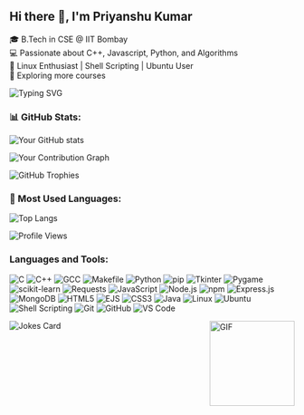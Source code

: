 ## Hi there 👋, I'm Priyanshu Kumar
🎓 B.Tech in CSE @ IIT Bombay  
💻 Passionate about C++, Javascript, Python, and Algorithms  
🐧 Linux Enthusiast | Shell Scripting | Ubuntu User  
🚀 Exploring more courses

![Typing SVG](https://readme-typing-svg.herokuapp.com?font=Fira+Code&pause=1000&color=F75C7E&width=435&lines=Hello!+I'm+Priyanshu+Kumar+%F0%9F%91%8B;Welcome+to+my+profile!;I+love+coding!+%F0%9F%92%BB)

<!--
**Priyanshu-511/Priyanshu-511** is a ✨ _special_ ✨ repository because its `README.md` (this file) appears on your GitHub profile.

Here are some ideas to get you started:

- 🔭 I’m currently working on ...
- 🌱 I’m currently learning ...
- 👯 I’m looking to collaborate on ...
- 🤔 I’m looking for help with ...
- 💬 Ask me about ...
- 📫 How to reach me: ...
- 😄 Pronouns: ...
- ⚡ Fun fact: ...
-->

### 📊 GitHub Stats:
![Your GitHub stats](https://github-readme-stats.vercel.app/api?username=Priyanshu-511&show_icons=true&theme=dark)

![Your Contribution Graph](https://github-profile-summary-cards.vercel.app/api/cards/profile-details?username=Priyanshu-511&theme=github_dark)

![GitHub Trophies](https://github-profile-trophy.vercel.app/?username=Priyanshu-511&theme=algolia)

### 🚀 Most Used Languages:
![Top Langs](https://github-readme-stats.vercel.app/api/top-langs/?username=Priyanshu-511&layout=compact&theme=dark)


![Profile Views](https://komarev.com/ghpvc/?username=Priyanshu-511&color=red)


### Languages and Tools:
![C](https://img.shields.io/badge/C-00599C?style=for-the-badge&logo=c&logoColor=white)
![C++](https://img.shields.io/badge/C++-00599C?style=for-the-badge&logo=c%2B%2B&logoColor=white)
![GCC](https://img.shields.io/badge/GCC-F1502F?style=for-the-badge&logo=gcc&logoColor=white)
![Makefile](https://img.shields.io/badge/Makefile-000000?style=for-the-badge&logo=make&logoColor=white)
![Python](https://img.shields.io/badge/Python-3776AB?style=for-the-badge&logo=python&logoColor=white)
![pip](https://img.shields.io/badge/pip-3776AB?style=for-the-badge&logo=pypi&logoColor=white)
![Tkinter](https://img.shields.io/badge/Tkinter-FF6F00?style=for-the-badge&logo=python&logoColor=white)
![Pygame](https://img.shields.io/badge/Pygame-2582A4?style=for-the-badge&logo=python&logoColor=white)
![scikit-learn](https://img.shields.io/badge/scikit--learn-F7931E?style=for-the-badge&logo=scikit-learn&logoColor=white)
![Requests](https://img.shields.io/badge/Requests-478CC7?style=for-the-badge&logo=python&logoColor=white)
![JavaScript](https://img.shields.io/badge/JavaScript-F7DF1E?style=for-the-badge&logo=javascript&logoColor=black)
![Node.js](https://img.shields.io/badge/Node.js-339933?style=for-the-badge&logo=nodedotjs&logoColor=white)
![npm](https://img.shields.io/badge/npm-CB3837?style=for-the-badge&logo=npm&logoColor=white)
![Express.js](https://img.shields.io/badge/Express.js-000000?style=for-the-badge&logo=express&logoColor=white)
![MongoDB](https://img.shields.io/badge/MongoDB-47A248?style=for-the-badge&logo=mongodb&logoColor=white)
![HTML5](https://img.shields.io/badge/HTML5-E34F26?style=for-the-badge&logo=html5&logoColor=white)
![EJS](https://img.shields.io/badge/EJS-D23C3C?style=for-the-badge&logo=ejs&logoColor=white)
![CSS3](https://img.shields.io/badge/CSS3-1572B6?style=for-the-badge&logo=css3&logoColor=white)
![Java](https://img.shields.io/badge/Java-007396?style=for-the-badge&logo=java&logoColor=white)
![Linux](https://img.shields.io/badge/Linux-FCC624?style=for-the-badge&logo=linux&logoColor=black)
![Ubuntu](https://img.shields.io/badge/Ubuntu-E95420?style=for-the-badge&logo=ubuntu&logoColor=white)
![Shell Scripting](https://img.shields.io/badge/Shell_Scripting-121011?style=for-the-badge&logo=gnu-bash&logoColor=white)
![Git](https://img.shields.io/badge/Git-F05032?style=for-the-badge&logo=git&logoColor=white)
![GitHub](https://img.shields.io/badge/GitHub-181717?style=for-the-badge&logo=github&logoColor=white)
![VS Code](https://img.shields.io/badge/VS%20Code-007ACC?style=for-the-badge&logo=visual-studio-code&logoColor=white)


<img align="right" alt="GIF" src="https://media.tenor.com/usffC_4nBswAAAAM/beavis-beavis-and-butthead.gif" width="150px"/>

![Jokes Card](https://readme-jokes.vercel.app/api)

<!-- ![Meme](https://random-memer.herokuapp.com/) -->
